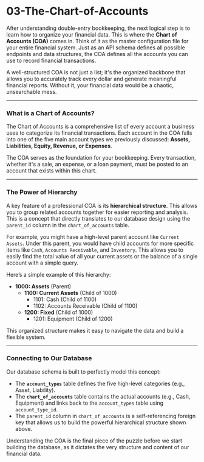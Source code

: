 # 03-The-Chart-of-Accounts

After understanding double-entry bookkeeping, the next logical step is to learn how to organize your financial data. This is where the **Chart of Accounts (COA)** comes in. Think of it as the master configuration file for your entire financial system. Just as an API schema defines all possible endpoints and data structures, the COA defines all the accounts you can use to record financial transactions.

A well-structured COA is not just a list; it's the organized backbone that allows you to accurately track every dollar and generate meaningful financial reports. Without it, your financial data would be a chaotic, unsearchable mess.

---

### What is a Chart of Accounts?

The Chart of Accounts is a comprehensive list of every account a business uses to categorize its financial transactions. Each account in the COA falls into one of the five main account types we previously discussed: **Assets, Liabilities, Equity, Revenue, or Expenses**.

The COA serves as the foundation for your bookkeeping. Every transaction, whether it's a sale, an expense, or a loan payment, must be posted to an account that exists within this chart.

---

### The Power of Hierarchy

A key feature of a professional COA is its **hierarchical structure**. This allows you to group related accounts together for easier reporting and analysis. This is a concept that directly translates to our database design using the `parent_id` column in the `chart_of_accounts` table.

For example, you might have a high-level parent account like `Current Assets`. Under this parent, you would have child accounts for more specific items like `Cash`, `Accounts Receivable`, and `Inventory`. This allows you to easily find the total value of all your current assets or the balance of a single account with a simple query.

Here’s a simple example of this hierarchy:

* **1000: Assets** (Parent)
    * **1100: Current Assets** (Child of 1000)
        * 1101: Cash (Child of 1100)
        * 1102: Accounts Receivable (Child of 1100)
    * **1200: Fixed** (Child of 1000)
        * 1201: Equipment (Child of 1200)

This organized structure makes it easy to navigate the data and build a flexible system.

---

### Connecting to Our Database

Our database schema is built to perfectly model this concept:

* The **`account_types`** table defines the five high-level categories (e.g., Asset, Liability).
* The **`chart_of_accounts`** table contains the actual accounts (e.g., Cash, Equipment) and links back to the `account_types` table using `account_type_id`.
* The `parent_id` column in `chart_of_accounts` is a self-referencing foreign key that allows us to build the powerful hierarchical structure shown above.

Understanding the COA is the final piece of the puzzle before we start building the database, as it dictates the very structure and content of our financial data.